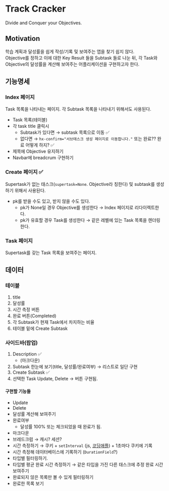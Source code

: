 # Track Cracker
Divide and Conquer your Objectives.

## Motivation
학습 계획과 달성률을 쉽게 작성/기록 및 보여주는 앱을 찾기 쉽지 않다.  
Objective를 정하고 이에 대한 Key Result 들을 Subtask 들로 나눈 뒤, 각 Task와 Objective의 달성률을 계산해 보여주는 어플리케이션을 구현하고자 한다.

## 기능명세
### Index 페이지
Task 목록을 나타내는 페이지. 각 Subtask 목록을 나타내기 위해서도 사용된다.

- Task 목록(테이블)
- 각 task title 클릭시
    - Subtask가 있다면 → subtask 목록으로 이동 ✅
    - 없다면 → `hx-confirm="서브태스크 생성 페이지로 이동합니다."` 또는 완료?? 완료 어떻게 하지? ✅
- 제목에 Objective 유지하기
- Navbar에 breadcrum 구현하기

### Create 페이지 ✅
Supertask가 없는 태스크(`supertask=None`. Objective라 칭한다) 및 subtask를 생성하기 위해서 사용된다.

- pk를 받을 수도 있고, 받지 않을 수도 있다.
    - pk가 None일 경우 Objective를 생성한다 → Index 페이지로 리다이렉트한다.
    - pk가 유효할 경우 Task를 생성한다 → 같은 레벨에 있는 Task 목록을 렌더링한다.

### Task 페이지
Supertask를 갖는 Task 목록을 보여주는 페이지.

## 데이터
### 테이블
1. title
2. 달성률
3. 시간 측정 버튼
4. 완료 버튼(Completed)
5. 각 Subtask가 현재 Task에서 차지하는 비율
0. 테이블 밑에 Create Subtask

### 사이드바(팝업)
1. Description ✅
    - (마크다운)
2. Subtask 한눈에 보기(title, 달성률/완료여부) → 리스트로 일단 구현
3. Create Subtask ✅
4. 선택한 Task Update, Delete → 버튼 구현됨.

#### 구현할 기능들
- Update
- Delete
- 달성률 계산해 보여주기
- 완료여부
    - 달성률 100% 또는 체크되었을 때 완료가 됨.
- 마크다운
- 브레드크럼 → 캐시? 세션?
- 시간 측정하기 → 쿠키 + `setInterval` (js, [코딩애플](https://youtu.be/oWSNOrBbOIU?t=246)) + 1초마다 쿠키에 기록
- 시간 측정해 데이터베이스에 기록하기 (`DurationField`?)
- 타입별 필터링하기.
- 타입별 평균 완료 시간 측정하기 → 같은 타입을 가진 다른 태스크에 추정 완료 시간 보여주기
- 완료되지 않은 목록만 볼 수 있게 필터링하기
- 완료한 목록 보기
